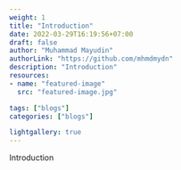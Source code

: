 ```yaml
---
weight: 1
title: "Introduction"
date: 2022-03-29T16:19:56+07:00
draft: false
author: "Muhammad Mayudin"
authorLink: "https://github.com/mhmdmydn"
description: "Introduction"
resources:
- name: "featured-image"
  src: "featured-image.jpg"

tags: ["blogs"]
categories: ["blogs"]

lightgallery: true
---
```


Introduction